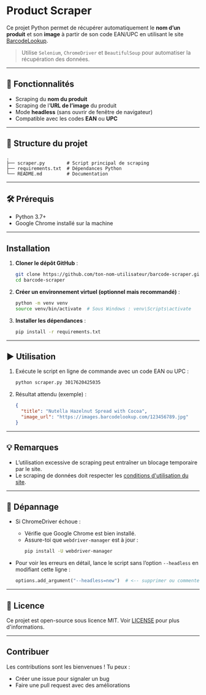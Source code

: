 # Product Scraper

Ce projet Python permet de récupérer automatiquement le **nom d’un produit** et son **image** à partir de son code EAN/UPC en utilisant le site [BarcodeLookup](https://www.barcodelookup.com).

>  Utilise `Selenium`, `ChromeDriver` et `BeautifulSoup` pour automatiser la récupération des données.

---

## 🚀 Fonctionnalités

- Scraping du **nom du produit**
- Scraping de l’**URL de l’image** du produit
- Mode **headless** (sans ouvrir de fenêtre de navigateur)
- Compatible avec les codes **EAN** ou **UPC**

---

## 📁 Structure du projet

```
.
├── scraper.py        # Script principal de scraping
├── requirements.txt  # Dépendances Python
└── README.md         # Documentation
```

---

## 🛠️ Prérequis

- Python 3.7+
- Google Chrome installé sur la machine

---

##  Installation

1. **Cloner le dépôt GitHub** :
   ```bash
   git clone https://github.com/ton-nom-utilisateur/barcode-scraper.git
   cd barcode-scraper
   ```

2. **Créer un environnement virtuel (optionnel mais recommandé)** :
   ```bash
   python -m venv venv
   source venv/bin/activate  # Sous Windows : venv\Scripts\activate
   ```

3. **Installer les dépendances** :
   ```bash
   pip install -r requirements.txt
   ```

---

## ▶️ Utilisation

1. Exécute le script en ligne de commande avec un code EAN ou UPC :

   ```bash
   python scraper.py 3017620425035
   ```

2. Résultat attendu (exemple) :
   ```json
   {
     "title": "Nutella Hazelnut Spread with Cocoa",
     "image_url": "https://images.barcodelookup.com/123456789.jpg"
   }
   ```

---

## 💡 Remarques

- L’utilisation excessive de scraping peut entraîner un blocage temporaire par le site.
- Le scraping de données doit respecter les [conditions d'utilisation du site](https://www.barcodelookup.com/terms).

---

## 🔧 Dépannage

- Si ChromeDriver échoue :
  - Vérifie que Google Chrome est bien installé.
  - Assure-toi que `webdriver-manager` est à jour :
    ```bash
    pip install -U webdriver-manager
    ```

- Pour voir les erreurs en détail, lance le script sans l’option `--headless` en modifiant cette ligne :
  ```python
  options.add_argument("--headless=new")  # <-- supprimer ou commenter
  ```

---

## 📜 Licence

Ce projet est open-source sous licence MIT. Voir [LICENSE](LICENSE) pour plus d'informations.

---

##  Contribuer

Les contributions sont les bienvenues ! Tu peux :

- Créer une issue pour signaler un bug
- Faire une pull request avec des améliorations
